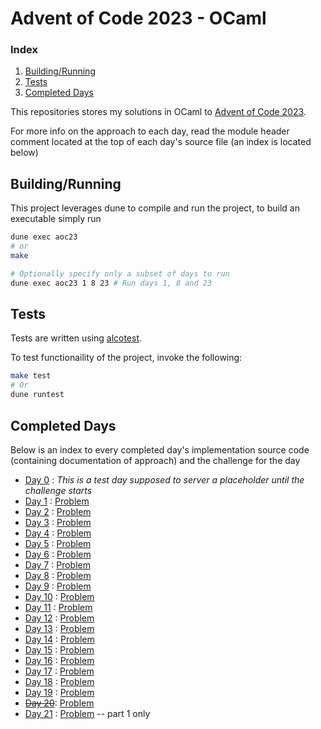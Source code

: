 # Advent of Code 2023 - OCaml

### Index

1. [Building/Running](#Buidling/Running)
2. [Tests](#Tests)
3. [Completed Days](#Completed-Days)

This repositories stores my solutions in OCaml to [Advent of Code 2023](https://adventofcode.com/2023).

For more info on the approach to each day,
read the module header comment located at the top of each day's source file 
(an index is located below)


## Building/Running

This project leverages dune to compile and run the project, to build an executable simply run

```bash
dune exec aoc23
# or
make

# Optionally specify only a subset of days to run
dune exec aoc23 1 8 23 # Run days 1, 8 and 23
```

## Tests

Tests are written using [alcotest](https://github.com/mirage/alcotest).

To test functionaility of the project, invoke the following:

```bash
make test
# Or
dune runtest
```

## Completed Days

Below is an index to every completed day's implementation source code (containing documentation of approach) and the challenge for the day

- [Day 0](lib/days/day00.ml) : *This is a test day supposed to server a placeholder until the challenge starts*
- [Day 1](lib/days/day01.ml) : [Problem](https://adventofcode.com/2023/day/1)
- [Day 2](lib/days/day02.ml) : [Problem](https://adventofcode.com/2023/day/2)
- [Day 3](lib/days/day03.ml) : [Problem](https://adventofcode.com/2023/day/3)
- [Day 4](lib/days/day04.ml) : [Problem](https://adventofcode.com/2023/day/4)
- [Day 5](lib/days/day05.ml) : [Problem](https://adventofcode.com/2023/day/5)
- [Day 6](lib/days/day06.ml) : [Problem](https://adventofcode.com/2023/day/6)
- [Day 7](lib/days/day07.ml) : [Problem](https://adventofcode.com/2023/day/7)
- [Day 8](lib/days/day08.ml) : [Problem](https://adventofcode.com/2023/day/8)
- [Day 9](lib/days/day09.ml) : [Problem](https://adventofcode.com/2023/day/9)
- [Day 10](lib/days/day10.ml) : [Problem](https://adventofcode.com/2023/day/10)
- [Day 11](lib/days/day11.ml) : [Problem](https://adventofcode.com/2023/day/11)
- [Day 12](lib/days/day12.ml) : [Problem](https://adventofcode.com/2023/day/12)
- [Day 13](lib/days/day13.ml) : [Problem](https://adventofcode.com/2023/day/13)
- [Day 14](lib/days/day14.ml) : [Problem](https://adventofcode.com/2023/day/14)
- [Day 15](lib/days/day15.ml) : [Problem](https://adventofcode.com/2023/day/15)
- [Day 16](lib/days/day16.ml) : [Problem](https://adventofcode.com/2023/day/16)
- [Day 17](lib/days/day17.ml) : [Problem](https://adventofcode.com/2023/day/17)
- [Day 18](lib/days/day18.ml) : [Problem](https://adventofcode.com/2023/day/18)
- [Day 19](lib/days/day19.ml) : [Problem](https://adventofcode.com/2023/day/19)
- ~~[Day 20](lib/days/day20.ml)~~: [Problem](https://adventofcode.com/2023/day/20)
- [Day 21](lib/days/day21.ml) : [Problem](https://adventofcode.com/2023/day/21) -- part 1 only